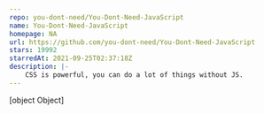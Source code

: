 ```yaml
---
repo: you-dont-need/You-Dont-Need-JavaScript
name: You-Dont-Need-JavaScript
homepage: NA
url: https://github.com/you-dont-need/You-Dont-Need-JavaScript
stars: 19992
starredAt: 2021-09-25T02:37:18Z
description: |-
    CSS is powerful, you can do a lot of things without JS.
---
```


[object Object]
